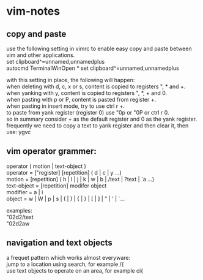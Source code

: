 # vim-notes

## copy and paste
use the following setting in vimrc to enable easy copy and paste between vim and other applications.  
set clipboard^=unnamed,unnamedplus  
autocmd TerminalWinOpen * set clipboard^=unnamed,unnamedplus  

with this setting in place, the following will happen:  
when deleting with d, c, x or s, content is copied to registers ", * and +.  
when yanking with y, content is copied to registers ", *, + and 0.  
when pasting with p or P, content is pasted from register +.  
when pasting in insert mode, try to use ctrl r +.  
to paste from yank register (register 0) use "0p or "0P or ctrl r 0.  
so in summary consider + as the default register and 0 as the yank register.  
frequently we need to copy a text to yank register and then clear it, then use: ygvc  

## vim operator grammer:
operator ( motion | text-object )  
operator = ["register] [repetition] ( d | c | y ...)  
motion   = [repetition] ( h | l | j | k | w | b | /text | ?text | \`a ...)   
text-object = [repetition] modifer object  
modifier = a | i  
object = w | W | p | s | ( | ) | { | } | [ | ] | " | ' | \`...   
  
examples:  
"02d2/text  
"02d2aw  

## navigation and text objects
a frequet pattern which works almost everyware:  
jump to a location using search, for example /{<CR>  
use text objects to operate on an area, for example ci{  



